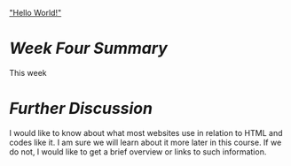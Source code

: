 ["Hello World!"](https://levigoddard.github.io/120-work/hw-4/)

# *Week Four Summary*
  This week

# *Further Discussion*

I would like to know about what most websites use in relation to HTML and codes like it. I am sure we will learn about it more later in this course. If we do not, I would like to get a brief overview or links to such information.
